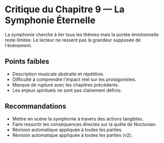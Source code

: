 # Critique du Chapitre 9 — La Symphonie Éternelle

La symphonie cherche à lier tous les thèmes mais la portée émotionnelle reste limitée. Le lecteur ne ressent pas la grandeur supposée de l'événement.

## Points faibles
- Description musicale abstraite et répétitive.
- Difficulté à comprendre l'impact réel sur les protagonistes.
- Manque de rupture avec les chapitres précédents.
- Les enjeux spirituels ne sont pas clairement définis.

## Recommandations
- Mettre en scène la symphonie à travers des actions tangibles.
- Faire ressortir les conséquences directes sur la quête de Noctuvian.
- Révision automatique appliquée à toutes les parties.
- Révision automatique appliquée à toutes les parties (v2).
